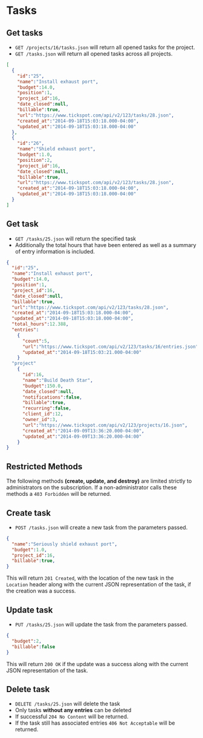 Tasks
========

Get tasks
------------

* `GET /projects/16/tasks.json` will return all opened tasks for the project.
* `GET /tasks.json` will return all opened tasks across all projects.

```json
[
  {
    "id":"25",
    "name":"Install exhaust port",
    "budget":14.0,
    "position":1,
    "project_id":16,
    "date_closed":null,
    "billable":true,
    "url":"https://www.tickspot.com/api/v2/123/tasks/28.json",
    "created_at":"2014-09-18T15:03:18.000-04:00",
    "updated_at":"2014-09-18T15:03:18.000-04:00"
  },
  {
    "id":"26",
    "name":"Shield exhaust port",
    "budget":1.0,
    "position":2,
    "project_id":16,
    "date_closed":null,
    "billable":true,
    "url":"https://www.tickspot.com/api/v2/123/tasks/28.json",
    "created_at":"2014-09-18T15:03:18.000-04:00",
    "updated_at":"2014-09-18T15:03:18.000-04:00"
  }
]
```


Get task
-----------

* `GET /tasks/25.json` will return the specified task
* Additionally the total hours that have been entered as well as a summary of entry information is included.

```json
{
  "id":"25",
  "name":"Install exhaust port",
  "budget":14.0,
  "position":1,
  "project_id":16,
  "date_closed":null,
  "billable":true,
  "url":"https://www.tickspot.com/api/v2/123/tasks/28.json",
  "created_at":"2014-09-18T15:03:18.000-04:00",
  "updated_at":"2014-09-18T15:03:18.000-04:00",
  "total_hours":12.388,
  "entries":
    {
      "count":5,
      "url":"https://www.tickspot.com/api/v2/123/tasks/16/entries.json",
      "updated_at":"2014-09-18T15:03:21.000-04:00"
    }
  "project"
    {
      "id":16,
      "name":"Build Death Star",
      "budget":150.0,
      "date_closed":null,
      "notifications":false,
      "billable":true,
      "recurring":false,
      "client_id":12,
      "owner_id":3,
      "url":"https://www.tickspot.com/api/v2/123/projects/16.json",
      "created_at":"2014-09-09T13:36:20.000-04:00",
      "updated_at":"2014-09-09T13:36:20.000-04:00"
    }
}
```

Restricted Methods
----
The following methods **(create, update, and destroy)** are limited strictly to administrators on the subscription.  If a non-administrator calls these methods a `403 Forbidden` will be returned.

Create task
--------------

* `POST /tasks.json` will create a new task from the parameters passed.

```json
{
  "name":"Seriously shield exhaust port",
  "budget":1.0,
  "project_id":16,
  "billable":true,
}
```

This will return `201 Created`, with the location of the new task in the `Location` header along with the current JSON representation of the task, if the creation was a success.


Update task
---------------

* `PUT /tasks/25.json` will update the task from the parameters passed.

```json
{
  "budget":2,
  "billable":false
}
```

This will return `200 OK` if the update was a success along with the current JSON representation of the task.

Delete task
-------------

* `DELETE /tasks/25.json` will delete the task
* Only tasks **without any entries** can be deleted
* If successful `204 No Content` will be returned.
* If the task still has associated entries `406 Not Acceptable` will be returned.
